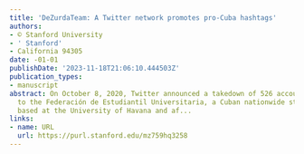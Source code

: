 ```yaml
---
title: 'DeZurdaTeam: A Twitter network promotes pro-Cuba hashtags'
authors:
- © Stanford University
- ' Stanford'
- California 94305
date: -01-01
publishDate: '2023-11-18T21:06:10.444503Z'
publication_types:
- manuscript
abstract: On October 8, 2020, Twitter announced a takedown of 526 accounts attributed
  to the Federación de Estudiantil Universitaria, a Cuban nationwide student union
  based at the University of Havana and af...
links:
- name: URL
  url: https://purl.stanford.edu/mz759hq3258
---
```

